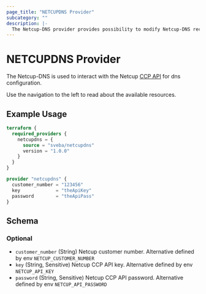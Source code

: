 ```yaml
---
page_title: "NETCUPDNS Provider"
subcategory: ""
description: |-
  The Netcup-DNS provider provides possibility to modify Netcup-DNS records
---
```


# NETCUPDNS Provider

The Netcup-DNS is used to interact with the Netcup [CCP API](https://www.netcup-wiki.de/wiki/CCP_API) for dns configuration. 

Use the navigation to the left to read about the available resources.

## Example Usage

```terraform
terraform {
  required_providers {
    netcupdns = {
      source = "sveba/netcupdns"
      version = "1.0.0"
    }
  }
}

provider "netcupdns" {
  customer_number = "123456"
  key             = "theApiKey"
  password        = "theApiPass"
}
```

<!-- schema generated by tfplugindocs -->
## Schema

### Optional

- `customer_number` (String) Netcup customer number. Alternative defined by env `NETCUP_CUSTOMER_NUMBER`
- `key` (String, Sensitive) Netcup CCP API key. Alternative defined by env `NETCUP_API_KEY`
- `password` (String, Sensitive) Netcup CCP API password. Alternative defined by env `NETCUP_API_PASSWORD`
